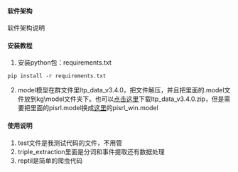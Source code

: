 #### 软件架构
软件架构说明


#### 安装教程


1.  安装python包：requirements.txt
~~~
pip install -r requirements.txt
~~~
2.  model模型在群文件里ltp_data_v3.4.0，把文件解压，并且把里面的.model文件放到kg\model文件夹下。也可以[点击这里](http://ltp.ai/download.html)下载ltp_data_v3.4.0.zip，但是需要把里面的pisrl.model换成[这里](http://model.scir.yunfutech.com/server/3.4.0/pisrl_win.model)的pisrl_win.model


#### 使用说明

1.  test文件是我测试代码的文件，不用管
2.  triple_extraction里面是分词和事件提取还有数据处理
3.  reptil是简单的爬虫代码
